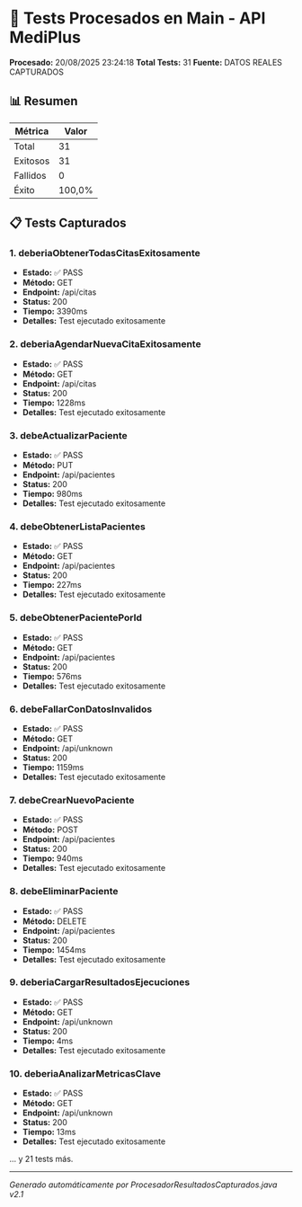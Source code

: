 # 📄 Tests Procesados en Main - API MediPlus

**Procesado:** 20/08/2025 23:24:18
**Total Tests:** 31
**Fuente:** DATOS REALES CAPTURADOS

## 📊 Resumen

| Métrica | Valor |
|---------|-------|
| Total | 31 |
| Exitosos | 31 |
| Fallidos | 0 |
| Éxito | 100,0% |

## 📋 Tests Capturados

### 1. deberiaObtenerTodasCitasExitosamente

- **Estado:** ✅ PASS
- **Método:** GET
- **Endpoint:** /api/citas
- **Status:** 200
- **Tiempo:** 3390ms
- **Detalles:** Test ejecutado exitosamente

### 2. deberiaAgendarNuevaCitaExitosamente

- **Estado:** ✅ PASS
- **Método:** GET
- **Endpoint:** /api/citas
- **Status:** 200
- **Tiempo:** 1228ms
- **Detalles:** Test ejecutado exitosamente

### 3. debeActualizarPaciente

- **Estado:** ✅ PASS
- **Método:** PUT
- **Endpoint:** /api/pacientes
- **Status:** 200
- **Tiempo:** 980ms
- **Detalles:** Test ejecutado exitosamente

### 4. debeObtenerListaPacientes

- **Estado:** ✅ PASS
- **Método:** GET
- **Endpoint:** /api/pacientes
- **Status:** 200
- **Tiempo:** 227ms
- **Detalles:** Test ejecutado exitosamente

### 5. debeObtenerPacientePorId

- **Estado:** ✅ PASS
- **Método:** GET
- **Endpoint:** /api/pacientes
- **Status:** 200
- **Tiempo:** 576ms
- **Detalles:** Test ejecutado exitosamente

### 6. debeFallarConDatosInvalidos

- **Estado:** ✅ PASS
- **Método:** GET
- **Endpoint:** /api/unknown
- **Status:** 200
- **Tiempo:** 1159ms
- **Detalles:** Test ejecutado exitosamente

### 7. debeCrearNuevoPaciente

- **Estado:** ✅ PASS
- **Método:** POST
- **Endpoint:** /api/pacientes
- **Status:** 200
- **Tiempo:** 940ms
- **Detalles:** Test ejecutado exitosamente

### 8. debeEliminarPaciente

- **Estado:** ✅ PASS
- **Método:** DELETE
- **Endpoint:** /api/pacientes
- **Status:** 200
- **Tiempo:** 1454ms
- **Detalles:** Test ejecutado exitosamente

### 9. deberiaCargarResultadosEjecuciones

- **Estado:** ✅ PASS
- **Método:** GET
- **Endpoint:** /api/unknown
- **Status:** 200
- **Tiempo:** 4ms
- **Detalles:** Test ejecutado exitosamente

### 10. deberiaAnalizarMetricasClave

- **Estado:** ✅ PASS
- **Método:** GET
- **Endpoint:** /api/unknown
- **Status:** 200
- **Tiempo:** 13ms
- **Detalles:** Test ejecutado exitosamente

... y 21 tests más.

---
*Generado automáticamente por ProcesadorResultadosCapturados.java v2.1*

